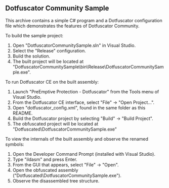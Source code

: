 Dotfuscator Community Sample
------------------------------------

This archive contains a simple C# program and a Dotfuscator configuration file
which demonstrates the features of Dotfuscator Community.

To build the sample project:

1. Open "DotfuscatorCommunitySample.sln" in Visual Studio.
2. Select the "Release" configuration.
3. Build the solution.
4. The built project will be located at 
   "DotfuscatorCommunitySample\bin\Release\DotfuscatorCommunitySample.exe".

To run Dotfuscator CE on the built assembly:

1. Launch "PreEmptive Protection - Dotfuscator" from the Tools menu of Visual Studio.
2. From the Dotfuscator CE interface, select "File" -> "Open Project...".
3. Open "dotfuscator_config.xml", found in the same folder as this README.
4. Build the Dotfuscator project by selecting "Build" -> "Build Project".
5. The obfuscated project will be located at "Dotfuscated\DotfuscatorCommunitySample.exe"

To view the internals of the built assembly and observe the renamed symbols:

1. Open the Developer Command Prompt (installed with Visual Studio).
2. Type "ildasm" and press Enter.
3. From the GUI that appears, select "File" -> "Open".
4. Open the obfuscated assembly ("Dotfuscated\DotfuscatorCommunitySample.exe").
5. Observe the disassembled tree structure.